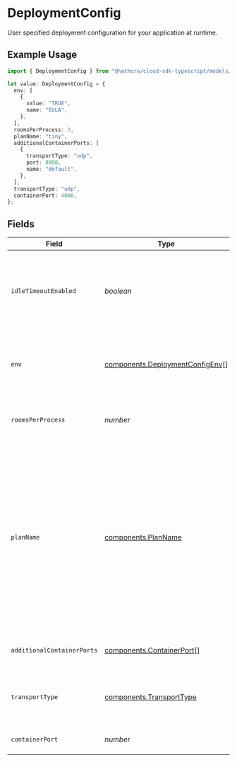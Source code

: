 # DeploymentConfig

User specified deployment configuration for your application at runtime.

## Example Usage

```typescript
import { DeploymentConfig } from "@hathora/cloud-sdk-typescript/models/components";

let value: DeploymentConfig = {
  env: [
    {
      value: "TRUE",
      name: "EULA",
    },
  ],
  roomsPerProcess: 3,
  planName: "tiny",
  additionalContainerPorts: [
    {
      transportType: "udp",
      port: 8000,
      name: "default",
    },
  ],
  transportType: "udp",
  containerPort: 4000,
};
```

## Fields

| Field                                                                                                                                                                                                               | Type                                                                                                                                                                                                                | Required                                                                                                                                                                                                            | Description                                                                                                                                                                                                         | Example                                                                                                                                                                                                             |
| ------------------------------------------------------------------------------------------------------------------------------------------------------------------------------------------------------------------- | ------------------------------------------------------------------------------------------------------------------------------------------------------------------------------------------------------------------- | ------------------------------------------------------------------------------------------------------------------------------------------------------------------------------------------------------------------- | ------------------------------------------------------------------------------------------------------------------------------------------------------------------------------------------------------------------- | ------------------------------------------------------------------------------------------------------------------------------------------------------------------------------------------------------------------- |
| `idleTimeoutEnabled`                                                                                                                                                                                                | *boolean*                                                                                                                                                                                                           | :heavy_minus_sign:                                                                                                                                                                                                  | Option to shut down processes that have had no new connections or rooms<br/>for five minutes.                                                                                                                       |                                                                                                                                                                                                                     |
| `env`                                                                                                                                                                                                               | [components.DeploymentConfigEnv](../../models/components/deploymentconfigenv.md)[]                                                                                                                                  | :heavy_check_mark:                                                                                                                                                                                                  | The environment variable that our process will have access to at runtime.                                                                                                                                           |                                                                                                                                                                                                                     |
| `roomsPerProcess`                                                                                                                                                                                                   | *number*                                                                                                                                                                                                            | :heavy_check_mark:                                                                                                                                                                                                  | Governs how many [rooms](https://hathora.dev/docs/concepts/hathora-entities#room) can be scheduled in a process.                                                                                                    | 3                                                                                                                                                                                                                   |
| `planName`                                                                                                                                                                                                          | [components.PlanName](../../models/components/planname.md)                                                                                                                                                          | :heavy_check_mark:                                                                                                                                                                                                  | A plan defines how much CPU and memory is required to run an instance of your game server.<br/><br/>`tiny`: shared core, 1gb memory<br/><br/>`small`: 1 core, 2gb memory<br/><br/>`medium`: 2 core, 4gb memory<br/><br/>`large`: 4 core, 8gb memory | tiny                                                                                                                                                                                                                |
| `additionalContainerPorts`                                                                                                                                                                                          | [components.ContainerPort](../../models/components/containerport.md)[]                                                                                                                                              | :heavy_minus_sign:                                                                                                                                                                                                  | Additional ports your server listens on.                                                                                                                                                                            |                                                                                                                                                                                                                     |
| `transportType`                                                                                                                                                                                                     | [components.TransportType](../../models/components/transporttype.md)                                                                                                                                                | :heavy_check_mark:                                                                                                                                                                                                  | Transport type specifies the underlying communication protocol to the exposed port.                                                                                                                                 |                                                                                                                                                                                                                     |
| `containerPort`                                                                                                                                                                                                     | *number*                                                                                                                                                                                                            | :heavy_check_mark:                                                                                                                                                                                                  | Default port the server listens on.                                                                                                                                                                                 | 4000                                                                                                                                                                                                                |